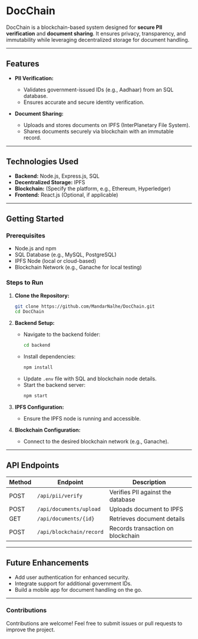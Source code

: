 # **DocChain**

DocChain is a blockchain-based system designed for **secure PII verification** and **document sharing**. It ensures privacy, transparency, and immutability while leveraging decentralized storage for document handling.

---

## **Features**

- **PII Verification:**
  - Validates government-issued IDs (e.g., Aadhaar) from an SQL database.
  - Ensures accurate and secure identity verification.

- **Document Sharing:**
  - Uploads and stores documents on IPFS (InterPlanetary File System).
  - Shares documents securely via blockchain with an immutable record.

---

## **Technologies Used**

- **Backend:** Node.js, Express.js, SQL
- **Decentralized Storage:** IPFS
- **Blockchain:** (Specify the platform, e.g., Ethereum, Hyperledger)
- **Frontend:** React.js (Optional, if applicable)

---

## **Getting Started**

### **Prerequisites**

- Node.js and npm
- SQL Database (e.g., MySQL, PostgreSQL)
- IPFS Node (local or cloud-based)
- Blockchain Network (e.g., Ganache for local testing)

### **Steps to Run**

1. **Clone the Repository:**
   ```bash
   git clone https://github.com/MandarNalhe/DocChain.git
   cd DocChain
   ```

2. **Backend Setup:**
   - Navigate to the backend folder:
     ```bash
     cd backend
     ```
   - Install dependencies:
     ```bash
     npm install
     ```
   - Update `.env` file with SQL and blockchain node details.
   - Start the backend server:
     ```bash
     npm start
     ```

3. **IPFS Configuration:**
   - Ensure the IPFS node is running and accessible.

4. **Blockchain Configuration:**
   - Connect to the desired blockchain network (e.g., Ganache).

---

## **API Endpoints**

| Method | Endpoint                  | Description                      |
|--------|---------------------------|----------------------------------|
| POST   | `/api/pii/verify`         | Verifies PII against the database |
| POST   | `/api/documents/upload`  | Uploads document to IPFS         |
| GET    | `/api/documents/{id}`     | Retrieves document details       |
| POST   | `/api/blockchain/record` | Records transaction on blockchain |

---

## **Future Enhancements**

- Add user authentication for enhanced security.
- Integrate support for additional government IDs.
- Build a mobile app for document handling on the go.

---


### **Contributions**

Contributions are welcome! Feel free to submit issues or pull requests to improve the project.

